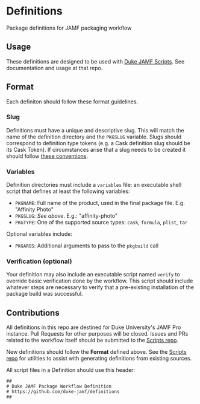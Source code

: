 # Definitions

Package definitions for JAMF packaging workflow

## Usage

These definitions are designed to be used with [Duke JAMF Scripts](https://github.com/duke-jamf/scripts).
See documentation and usage at that repo.

## Format

Each definiton should follow these format guidelines.

### Slug

Definitions must have a unique and descriptive slug. This will match the name of the
definition directory and the `PKGSLUG` variable. Slugs should correspond to definition type
tokens (e.g. a Cask definition slug should be its Cask Token). If circumstances arise that
a slug needs to be created it should follow
[these conventions](https://github.com/Homebrew/homebrew-cask/blob/master/doc/cask_language_reference/token_reference.md).

### Variables

Definition directories must include a `variables` file: an executable shell script that defines
at least the following variables:

* `PKGNAME`: Full name of the product, used in the final package file. E.g. "Affinity Photo"
* `PKGSLUG`: *See above*. E.g.: "affinity-photo"
* `PKGTYPE`: One of the supported source types: `cask`, `formula`, `plist`, `tar`

Optional variables include:

* `PKGARGS`: Additional arguments to pass to the `pkgbuild` call

### Verification (optional)

Your definition may also include an executable script named `verify` to override basic
verification done by the workflow. This script should include whatever steps are necessary
to verify that a pre-existing installation of the package build was successful.

## Contributions

All definitions in this repo are destined for Duke University's JAMF Pro instance. Pull Requests
for other purposes will be closed. Issues and PRs related to the workflow itself should be
submitted to the [Scripts repo](https://github.com/duke-jamf/scripts).

New definitions should follow the **Format** defined above. See the [Scripts repo](https://github.com/duke-jamf/scripts)
for utilities to assist with generating definitions from existing sources.

All script files in a Definition should use this header:
```
##
# Duke JAMF Package Workflow Definition
# https://github.com/duke-jamf/definitions
##


```
